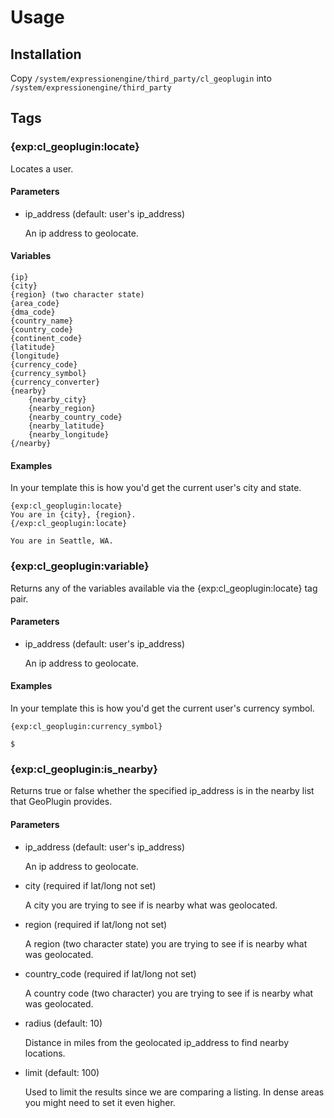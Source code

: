 Usage
===============

Installation
-----

Copy `/system/expressionengine/third_party/cl_geoplugin` into `/system/expressionengine/third_party`

Tags
-----

### {exp:cl_geoplugin:locate}

Locates a user.

#### Parameters

+ ip_address (default: user's ip_address)

  An ip address to geolocate.

#### Variables

```
{ip}
{city}
{region} (two character state)
{area_code}
{dma_code}
{country_name}
{country_code}
{continent_code}
{latitude}
{longitude}
{currency_code}
{currency_symbol}
{currency_converter}
{nearby}
    {nearby_city}
    {nearby_region}
    {nearby_country_code}
    {nearby_latitude}
    {nearby_longitude}
{/nearby}
```

#### Examples

In your template this is how you'd get the current user's city and state.

```
{exp:cl_geoplugin:locate}
You are in {city}, {region}.
{/exp:cl_geoplugin:locate}
```

```
You are in Seattle, WA.
```

### {exp:cl_geoplugin:variable}

Returns any of the variables available via the {exp:cl_geoplugin:locate} tag pair.

#### Parameters

+ ip_address (default: user's ip_address)

  An ip address to geolocate.

#### Examples

In your template this is how you'd get the current user's currency symbol.

```
{exp:cl_geoplugin:currency_symbol}
```

```
$
```

### {exp:cl_geoplugin:is_nearby}

Returns true or false whether the specified ip_address is in the nearby list that GeoPlugin provides.

#### Parameters

+ ip_address (default: user's ip_address)

  An ip address to geolocate.

+ city (required if lat/long not set)

  A city you are trying to see if is nearby what was geolocated.

+ region (required if lat/long not set)

  A region (two character state) you are trying to see if is nearby what was geolocated.

+ country_code (required if lat/long not set)

  A country code (two character) you are trying to see if is nearby what was geolocated.

+ radius (default: 10)

  Distance in miles from the geolocated ip_address to find nearby locations.
  
+ limit (default: 100)

  Used to limit the results since we are comparing a listing. In dense areas you might need to set it even higher.

